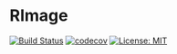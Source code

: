 # RImage

[![Build Status](https://travis-ci.com/apalyakou/RImage.svg?branch=master)](https://travis-ci.com/apalyakou/RImage.svg?branch=master) 
[![codecov](https://codecov.io/gh/apalyakou/RImage/branch/master/graph/badge.svg)](https://codecov.io/gh/apalyakou/RImage)
[![License: MIT](https://img.shields.io/badge/License-MIT-yellow.svg)](https://opensource.org/licenses/MIT)
